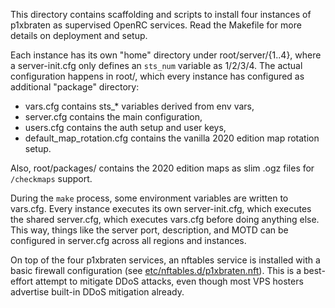 This directory contains scaffolding and scripts to install four instances of p1xbraten as supervised OpenRC services. Read the Makefile for more details on deployment and setup.

Each instance has its own "home" directory under root/server/{1..4}, where a server-init.cfg only defines an `sts_num` variable as 1/2/3/4. The actual configuration happens in root/, which every instance has configured as additional "package" directory:

- vars.cfg contains sts_* variables derived from env vars,
- server.cfg contains the main configuration,
- users.cfg contains the auth setup and user keys,
- default_map_rotation.cfg contains the vanilla 2020 edition map rotation setup.

Also, root/packages/ contains the 2020 edition maps as slim .ogz files for `/checkmaps` support.

During the `make` process, some environment variables are written to vars.cfg. Every instance executes its own server-init.cfg, which executes the shared server.cfg, which executes vars.cfg before doing anything else. This way, things like the server port, description, and MOTD can be configured in server.cfg across all regions and instances.

On top of the four p1xbraten services, an nftables service is installed with a basic firewall configuration (see [etc/nftables.d/p1xbraten.nft](etc/nftables.d/p1xbraten.nft)). This is a best-effort attempt to mitigate DDoS attacks, even though most VPS hosters advertise built-in DDoS mitigation already.
